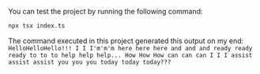 You can test the project by running the following command:

```bash
npx tsx index.ts
```

The command executed in this project generated this output on my end:
`HelloHelloHello!!! I I I'm'm'm here here here and and and ready ready ready to to to help help help... How How How can can can I I I assist assist assist you you you today today today???`
